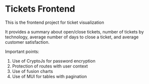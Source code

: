 # Tickets Frontend

This is the frontend project for ticket visualization

It provides a summary about open/close tickets, number of tickets by technology, average number of days to close a ticket,
and average customer satisfaction.

Important points:

1. Use of CryptoJs for password encryption
2. Protection of routes with user context
3. Use of fusion charts
4. Use of MUI for tables with pagination

